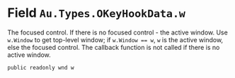 # Field `Au.Types.OKeyHookData.w`

The focused control. If there is no focused control - the active window. Use `w.Window` to get top-level window; if `w.Window == w`, `w` is the active window, else the focused control. The callback function is not called if there is no active window.

```
public readonly wnd w
```